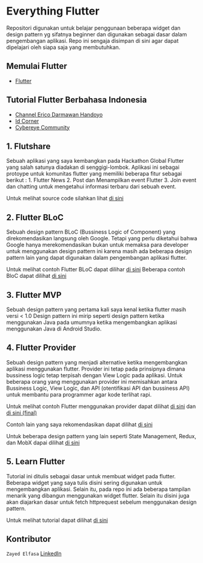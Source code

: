 # Everything Flutter
Repositori digunakan untuk belajar penggunaan beberapa widget dan design pattern yg sifatnya beginner dan digunakan sebagai dasar dalam pengembangan aplikasi. Repo ini sengaja disimpan di sini agar dapat dipelajari oleh siapa saja yang membutuhkan.

## Memulai Flutter
- [Flutter](https://flutter.dev)

## Tutorial Flutter Berbahasa Indonesia
- [Channel Erico Darmawan Handoyo](https://www.youtube.com/user/kh3w4nx1ng)
- [Id Corner](https://www.youtube.com/channel/UC6MTowFYbG8SK5GvTWjxSvg)
- [Cybereye Community](https://www.youtube.com/channel/UCZbsWQGnHQQxLFFyLsuEF_g/videos)

## 1. Flutshare <Application>
Sebuah aplikasi yang saya kembangkan pada Hackathon Global Flutter yang salah satunya diadakan di senggigi-lombok. Aplikasi ini sebagai protoype untuk komunitas flutter yang memiliki beberapa fitur sebagai berikut : 
    1. Flutter News
    2. Post dan Menampilkan event Flutter
    3. Join event dan chatting untuk mengetahui informasi terbaru dari sebuah event.

Untuk melihat source code silahkan lihat [di sini](https://github.com/zayedelfasa/everything-flutter/tree/master/flutshare)

## 2. Flutter BLoC <Design Pattern>
Sebuah design pattern BLoC (Bussiness Logic of Component) yang direkomendasikan langsung oleh Google. Tetapi yang perlu diketahui bahwa Google hanya merekomendasikan bukan untuk memaksa para developer untuk menggunakan design pattern ini karena masih ada beberapa design pattern lain yang dapat digunakan dalam pengembangan aplikasi flutter. 

Untuk melihat contoh Flutter BLoC dapat dilihar [di sini](https://github.com/zayedelfasa/everything-flutter/tree/master/flutter-bloc)
Beberapa contoh BloC dapat dilihat [di sini](https://felangel.github.io/bloc/#/)

## 3. Flutter MVP <Design Pattern>
Sebuah design pattern yang pertama kali saya kenal ketika flutter masih versi < 1.0 Design pattern ini mirip seperti design pattern ketika menggunakan Java pada umumnya ketika mengembangkan aplikasi menggunakan Java di Android Studio.

## 4. Flutter Provider <Design Pattern>
Sebuah design pattern yang menjadi alternative ketika mengembangkan aplikasi menggunakan flutter. Provider ini tetap pada prinsipnya dimana bussiness logic tetap terpisah dengan View Logic pada aplikasi. Untuk beberapa orang yang menggunakan provider ini memisahkan antara Bussiness Logic, View Logic, dan API (otentifikasi API dan bussiness API) untuk membantu para programmer agar kode terlihat rapi.

Untuk melihat contoh Flutter menggunakan provider dapat dilihat [di sini](https://github.com/zayedelfasa/everything-flutter/tree/master/flutter-provider) dan [di sini (final)](https://github.com/zayedelfasa/everything-flutter/tree/master/flutter-provider-final)

Contoh lain yang saya rekomendasikan dapat dilihat [di sini](https://github.com/FilledStacks/flutter-tutorials)

Untuk beberapa design pattern yang lain seperti State Management, Redux, dan MobX dapai dilihat [di sini](https://flutter.dev/docs/development/data-and-backend/state-mgmt/options)

## 5. Learn Flutter <Tutorial>
Tutorial ini ditulis sebagai dasar untuk membuat widget pada flutter. Beberapa widget yang saya tulis disini sering digunakan untuk mengembangkan aplikasi. Selain itu, pada repo ini ada beberapa tampilan menarik yang dibangun menggunakan widget flutter. Selain itu disini juga akan diajarkan dasar untuk fetch httprequest sebelum menggunakan design pattern.

Untuk melihat tutorial dapat dilihat [di sini](https://github.com/zayedelfasa/everything-flutter/tree/master/learn_flutter)

## Kontributor
`Zayed Elfasa`
[LinkedIn](https://www.linkedin.com/in/zayed-elfasa-610225b2/)
